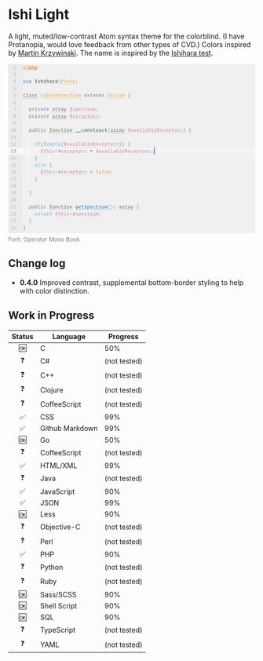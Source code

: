 # Ishi Light
A light, muted/low-contrast Atom syntax theme for the colorblind. (I have Protanopia, would love feedback from other types of CVD.) Colors inspired by [Martin Krzywinski](http://mkweb.bcgsc.ca/colorblind/). The name is inspired by the [Ishihara test](https://en.wikipedia.org/wiki/Ishihara_color_test_plate).

![Screenshot](ishi-light-syntax-sc2.png)
<small style="color:gray">Font: Operator Mono Book</small>

## Change log
* **0.4.0** Improved contrast, supplemental bottom-border styling to help with color distinction.


## Work in Progress

| Status | Language | Progress |
| :----: | -------- | -------- |
| 🆗      | C          | 50% |
| ❓      | C#         | (not tested) |
| ❓      | C++         | (not tested) |
| ❓      | Clojure     | (not tested) |
| ❓      | CoffeeScript | (not tested) |
| ✅      | CSS        | 99%     |
| ✅      | Github Markdown         | 99% |
| 🆗      | Go         | 50% |
| ❓      | CoffeeScript | (not tested) |
| ✅      | HTML/XML       | 99%         |
| ❓      | Java | (not tested) |
| ✅      | JavaScript | 90% |
| ✅      | JSON | 99% |
| 🆗      | Less        | 90%     | 
| ❓      | Objective-C | (not tested) |
| ❓      | Perl | (not tested) |
| ✅      | PHP | 90% |
| ❓      | Python | (not tested) |
| ❓      | Ruby | (not tested) |
| 🆗      | Sass/SCSS | 90% |
| 🆗      | Shell Script | 90% |
| 🆗      | SQL | 90% |
| ❓      | TypeScript | (not tested) |
| ❓      | YAML | (not tested) |